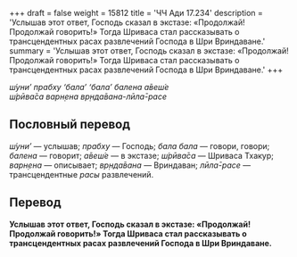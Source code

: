 +++
draft = false
weight = 15812
title = 'ЧЧ Ади 17.234'
description = 'Услышав этот ответ, Господь сказал в экстазе: «Продолжай! Продолжай говорить!» Тогда Шриваса стал рассказывать о трансцендентных расах развлечений Господа в Шри Вриндаване.'
summary = 'Услышав этот ответ, Господь сказал в экстазе: «Продолжай! Продолжай говорить!» Тогда Шриваса стал рассказывать о трансцендентных расах развлечений Господа в Шри Вриндаване.'
+++

_ш́уни’ прабху ‘бала’ ‘бала’ балена а̄веш́е  
ш́рӣва̄са варн̣ена вр̣нда̄вана-лӣла̄-расе_

## Пословный перевод

_ш́уни’_ — услышав; _прабху_ — Господь; _бала_ _бала_ — говори, говори; _балена_ — говорит; _а̄веш́е_ — в экстазе; _ш́рӣва̄са_ — Шриваса Тхакур; _варн̣ена_ — описывает; _вр̣нда̄вана_ — Вриндаван; _лӣла̄_\-_расе_ — трансцендентные _расы_ развлечений.

## Перевод

**Услышав этот ответ, Господь сказал в экстазе: «Продолжай! Продолжай говорить!» Тогда Шриваса стал рассказывать о трансцендентных расах развлечений Господа в Шри Вриндаване.**
